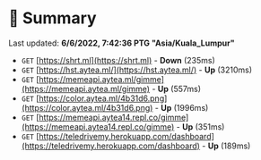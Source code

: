 # 📖 Summary
Last updated: **6/6/2022, 7:42:36 PTG "Asia/Kuala_Lumpur"**

- `GET` [https://shrt.ml](https://shrt.ml) - **Down** (235ms)
- `GET` [https://hst.aytea.ml/](https://hst.aytea.ml/) - **Up** (3210ms)
- `GET` [https://memeapi.aytea.ml/gimme](https://memeapi.aytea.ml/gimme) - **Up** (557ms)
- `GET` [https://color.aytea.ml/4b31d6.png](https://color.aytea.ml/4b31d6.png) - **Up** (1996ms)
- `GET` [https://memeapi.aytea14.repl.co/gimme](https://memeapi.aytea14.repl.co/gimme) - **Up** (351ms)
- `GET` [https://teledrivemy.herokuapp.com/dashboard](https://teledrivemy.herokuapp.com/dashboard) - **Up** (189ms)
